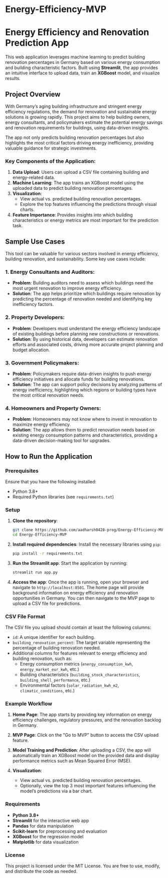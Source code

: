 # Energy-Efficiency-MVP

# Energy Efficiency and Renovation Prediction App

This web application leverages machine learning to predict building renovation percentages in Germany based on various energy consumption and building characteristic factors. Built using **Streamlit**, the app provides an intuitive interface to upload data, train an **XGBoost** model, and visualize results.

## Project Overview

With Germany’s aging building infrastructure and stringent energy efficiency regulations, the demand for renovation and sustainable energy solutions is growing rapidly. This project aims to help building owners, energy consultants, and policymakers estimate the potential energy savings and renovation requirements for buildings, using data-driven insights.

The app not only predicts building renovation percentages but also highlights the most critical factors driving energy inefficiency, providing valuable guidance for strategic investments.

### Key Components of the Application:

1. **Data Upload**: Users can upload a CSV file containing building and energy-related data.
2. **Machine Learning**: The app trains an XGBoost model using the uploaded data to predict building renovation percentages.
3. **Visualization**:
   - View actual vs. predicted building renovation percentages.
   - Explore the top features influencing the predictions through visual charts.
4. **Feature Importance**: Provides insights into which building characteristics or energy metrics are most important for the prediction task.

## Sample Use Cases

This tool can be valuable for various sectors involved in energy efficiency, building renovation, and sustainability. Some key use cases include:

### 1. **Energy Consultants and Auditors**:
   - **Problem**: Building auditors need to assess which buildings need the most urgent renovation to improve energy efficiency.
   - **Solution**: The app helps prioritize which buildings require renovation by predicting the percentage of renovation needed and identifying key inefficiency factors.

### 2. **Property Developers**:
   - **Problem**: Developers must understand the energy efficiency landscape of existing buildings before planning new constructions or renovations.
   - **Solution**: By using historical data, developers can estimate renovation efforts and associated costs, driving more accurate project planning and budget allocation.

### 3. **Government Policymakers**:
   - **Problem**: Policymakers require data-driven insights to push energy efficiency initiatives and allocate funds for building renovations.
   - **Solution**: The app can support policy decisions by analyzing patterns of energy inefficiency, highlighting which regions or building types have the most critical renovation needs.

### 4. **Homeowners and Property Owners**:
   - **Problem**: Homeowners may not know where to invest in renovation to maximize energy efficiency.
   - **Solution**: The app allows them to predict renovation needs based on existing energy consumption patterns and characteristics, providing a data-driven decision-making tool for upgrades.

## How to Run the Application

### Prerequisites

Ensure that you have the following installed:

- Python 3.8+
- Required Python libraries (see `requirements.txt`)

### Setup

1. **Clone the repository**:
    ```bash
    git clone https://github.com/aadharsh0428-prog/Energy-Efficiency-MVP.git
    cd Energy-Efficiency-MVP
    ```

2. **Install required dependencies**:
    Install the necessary libraries using `pip`:
    ```bash
    pip install -r requirements.txt
    ```

3. **Run the Streamlit app**:
    Start the application by running:
    ```bash
    streamlit run app.py
    ```

4. **Access the app**:
    Once the app is running, open your browser and navigate to `http://localhost:8501`. The home page will provide background information on energy efficiency and renovation opportunities in Germany. You can then navigate to the MVP page to upload a CSV file for predictions.

### CSV File Format

The CSV file you upload should contain at least the following columns:

- `id`: A unique identifier for each building.
- `building_renovation_percent`: The target variable representing the percentage of building renovation needed.
- Additional columns for features relevant to energy efficiency and building renovation, such as:
  - Energy consumption metrics (`energy_consumption_kwh`, `energy_market_eur_kwh`, etc.)
  - Building characteristics (`building_stock_characteristics`, `building_shell_performance`, etc.)
  - Environmental factors (`solar_radiation_kwh_m2`, `climatic_conditions`, etc.)

### Example Workflow

1. **Home Page**: The app starts by providing key information on energy efficiency challenges, regulatory pressures, and the renovation backlog in Germany.
   
2. **MVP Page**: Click on the "Go to MVP" button to access the CSV upload feature.

3. **Model Training and Prediction**: After uploading a CSV, the app will automatically train an XGBoost model on the provided data and display performance metrics such as Mean Squared Error (MSE).

4. **Visualization**: 
   - View actual vs. predicted building renovation percentages.
   - Optionally, view the top 3 most important features influencing the model’s predictions via a bar chart.

### Requirements

- **Python 3.8+**
- **Streamlit** for the interactive web app
- **Pandas** for data manipulation
- **Scikit-learn** for preprocessing and evaluation
- **XGBoost** for the regression model
- **Matplotlib** for data visualization

### License

This project is licensed under the MIT License. You are free to use, modify, and distribute the code as needed.

